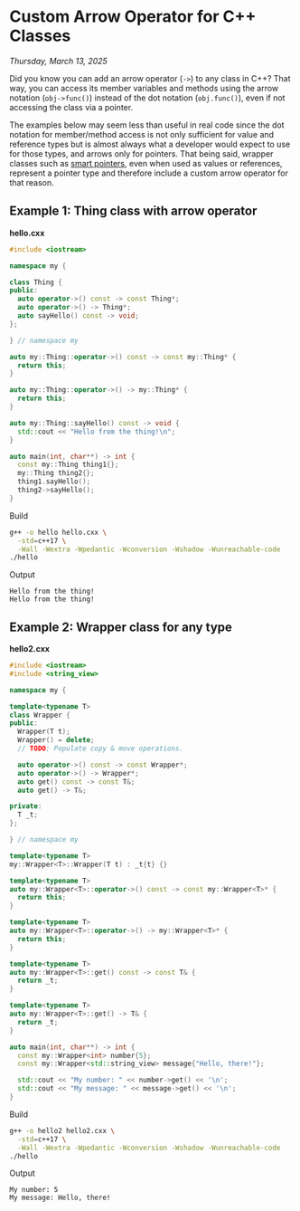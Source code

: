 # Custom Arrow Operator for C++ Classes
*Thursday, March 13, 2025*

Did you know you can add an arrow operator (`->`) to any class in C++? That way, you can access its member variables and methods using the arrow notation (`obj->func()`) instead of the dot notation (`obj.func()`), even if not accessing the class via a pointer.

The examples below may seem less than useful in real code since the dot notation for member/method access is not only sufficient for value and reference types but is almost always what a developer would expect to use for those types, and arrows only for pointers. That being said, wrapper classes such as [smart pointers](https://en.cppreference.com/book/intro/smart_pointers), even when used as values or references, represent a pointer type and therefore include a custom arrow operator for that reason.

## Example 1: Thing class with arrow operator

**hello.cxx**
```c++
#include <iostream>

namespace my {

class Thing {
public:
  auto operator->() const -> const Thing*;
  auto operator->() -> Thing*;
  auto sayHello() const -> void;
};

} // namespace my

auto my::Thing::operator->() const -> const my::Thing* {
  return this;
}

auto my::Thing::operator->() -> my::Thing* {
  return this;
}

auto my::Thing::sayHello() const -> void {
  std::cout << "Hello from the thing!\n";
}

auto main(int, char**) -> int {
  const my::Thing thing1{};
  my::Thing thing2{};
  thing1.sayHello();
  thing2->sayHello();
}
```

Build
```bash
g++ -o hello hello.cxx \
  -std=c++17 \
  -Wall -Wextra -Wpedantic -Wconversion -Wshadow -Wunreachable-code
./hello
```

Output
```
Hello from the thing!
Hello from the thing!
```

## Example 2: Wrapper class for any type

**hello2.cxx**
```c++
#include <iostream>
#include <string_view>

namespace my {

template<typename T>
class Wrapper {
public:
  Wrapper(T t);
  Wrapper() = delete;
  // TODO: Populate copy & move operations.

  auto operator->() const -> const Wrapper*;
  auto operator->() -> Wrapper*;
  auto get() const -> const T&;
  auto get() -> T&;

private:
  T _t;
};

} // namespace my

template<typename T>
my::Wrapper<T>::Wrapper(T t) : _t{t} {}

template<typename T>
auto my::Wrapper<T>::operator->() const -> const my::Wrapper<T>* {
  return this;
} 

template<typename T>
auto my::Wrapper<T>::operator->() -> my::Wrapper<T>* {
  return this;
} 

template<typename T>
auto my::Wrapper<T>::get() const -> const T& {
  return _t;
}

template<typename T>
auto my::Wrapper<T>::get() -> T& {
  return _t;
}

auto main(int, char**) -> int {
  const my::Wrapper<int> number{5};
  const my::Wrapper<std::string_view> message{"Hello, there!"};

  std::cout << "My number: " << number->get() << '\n';
  std::cout << "My message: " << message->get() << '\n';
}
```

Build
```bash
g++ -o hello2 hello2.cxx \
  -std=c++17 \
  -Wall -Wextra -Wpedantic -Wconversion -Wshadow -Wunreachable-code
./hello
```

Output
```
My number: 5
My message: Hello, there!
```
